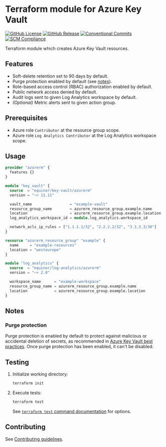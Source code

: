 # Terraform module for Azure Key Vault

[![GitHub License](https://img.shields.io/github/license/equinor/terraform-azurerm-key-vault)](https://github.com/equinor/terraform-azurerm-key-vault/blob/main/LICENSE)
[![GitHub Release](https://img.shields.io/github/v/release/equinor/terraform-azurerm-key-vault)](https://github.com/equinor/terraform-azurerm-key-vault/releases/latest)
[![Conventional Commits](https://img.shields.io/badge/Conventional%20Commits-1.0.0-%23FE5196?logo=conventionalcommits&logoColor=white)](https://conventionalcommits.org)
[![SCM Compliance](https://scm-compliance-api.radix.equinor.com/repos/equinor/terraform-azurerm-key-vault/badge)](https://developer.equinor.com/governance/scm-policy/)

Terraform module which creates Azure Key Vault resources.

## Features

- Soft-delete retention set to 90 days by default.
- Purge protection enabled by default (see [notes](#purge-protection)).
- Role-based access control (RBAC) authorization enabled by default.
- Public network access denied by default.
- Audit logs sent to given Log Analytics workspace by default.
- *(Optional)* Metric alerts sent to given action group.

## Prerequisites

- Azure role `Contributor` at the resource group scope.
- Azure role `Log Analytics Contributor` at the Log Analytics workspace scope.

## Usage

```terraform
provider "azurerm" {
  features {}
}

module "key_vault" {
  source  = "equinor/key-vault/azurerm"
  version = "~> 11.11"

  vault_name                 = "example-vault"
  resource_group_name        = azurerm_resource_group.example.name
  location                   = azurerm_resource_group.example.location
  log_analytics_workspace_id = module.log_analytics.workspace_id

  network_acls_ip_rules = ["1.1.1.1/32", "2.2.2.2/32", "3.3.3.3/30"]
}

resource "azurerm_resource_group" "example" {
  name     = "example-resources"
  location = "westeurope"
}

module "log_analytics" {
  source  = "equinor/log-analytics/azurerm"
  version = "~> 2.0"

  workspace_name      = "example-workspace"
  resource_group_name = azurerm_resource_group.example.name
  location            = azurerm_resource_group.example.location
}
```

## Notes

### Purge protection

Purge protection is enabled by default to protect against malicious or accidental deletion of secrets, as recommended in [Azure Key Vault best practices](https://learn.microsoft.com/en-us/azure/key-vault/general/best-practices#turn-on-data-protection-for-your-vault). Once purge protection has been enabled, it can't be disabled.

## Testing

1. Initialize working directory:

    ```bash
    terraform init
    ```

1. Execute tests:

    ```bash
    terraform test
    ```

    See [`terraform test` command documentation](https://developer.hashicorp.com/terraform/cli/commands/test) for options.

## Contributing

See [Contributing guidelines](https://github.com/equinor/terraform-baseline/blob/main/CONTRIBUTING.md).
